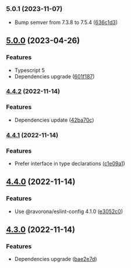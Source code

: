 ## <small>5.0.1 (2023-11-07)</small>

* Bump semver from 7.3.8 to 7.5.4 ([636c1d3](https://github.com/ravorona/eslint-config-typescript/commit/636c1d3))



## [5.0.0](https://github.com/ravorona/eslint-config-typescript/compare/4.4.2...5.0.0) (2023-04-26)


### Features

* Typescript 5
* Dependencies upgrade ([601f187](https://github.com/ravorona/eslint-config-typescript/commit/601f1870b79028513b277ced86ffc4f11d7c8d76))

### [4.4.2](https://github.com/ravorona/eslint-config-typescript/compare/4.4.1...4.4.2) (2022-11-14)


### Features

* Dependencies update ([42ba70c](https://github.com/ravorona/eslint-config-typescript/commit/42ba70caca2754d511252c5beba8ca9e028f75e1))

### [4.4.1](https://github.com/ravorona/eslint-config-typescript/compare/4.4.0...4.4.1) (2022-11-14)


### Features

* Prefer interface in type declarations ([c1e09a1](https://github.com/ravorona/eslint-config-typescript/commit/c1e09a1be60552d80c1c12f9a71d5dcbcaffb483))

## [4.4.0](https://github.com/ravorona/eslint-config-typescript/compare/4.3.0...4.4.0) (2022-11-14)


### Features

* Use @ravorona/eslint-config 4.1.0 ([e3052c0](https://github.com/ravorona/eslint-config-typescript/commit/e3052c0b17f9b0e0abdf57c404debe77d9a7906b))

## [4.3.0](https://github.com/ravorona/eslint-config-typescript/compare/4.2.0...4.3.0) (2022-11-14)


### Features

* Dependencies upgrade ([bae2e7d](https://github.com/ravorona/eslint-config-typescript/commit/bae2e7d1ad53391452caa1a4467e9d848979b328))

